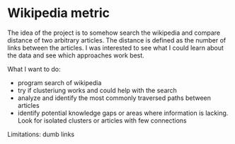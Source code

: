 # Wikipedia metric

The idea of the project is to somehow search the wikipedia and compare distance of two arbitrary articles. The distance is defined as the number of links between the articles. I was interested to see what I could learn about the data and see which approaches work best.

What I want to do:

- program search of wikipedia
- try if clusteriung works and could help with the search
- analyze and identify the most commonly traversed paths between articles
- identify potential knowledge gaps or areas where information is lacking. Look for isolated clusters or articles with few connections

Limitations:
dumb links 